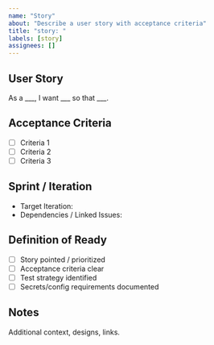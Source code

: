 ```yaml
---
name: "Story"
about: "Describe a user story with acceptance criteria"
title: "story: "
labels: [story]
assignees: []
---
```


## User Story
As a ___, I want ___ so that ___.

## Acceptance Criteria
- [ ] Criteria 1
- [ ] Criteria 2
- [ ] Criteria 3

## Sprint / Iteration
- Target Iteration:
- Dependencies / Linked Issues:

## Definition of Ready
- [ ] Story pointed / prioritized
- [ ] Acceptance criteria clear
- [ ] Test strategy identified
- [ ] Secrets/config requirements documented

## Notes
Additional context, designs, links.
